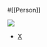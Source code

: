 #[[Person]]

![](https://pbs.twimg.com/profile_images/667433093280714754/ruHRz2GW_400x400.jpg)

- [X](https://twitter.com/gasparnagy)

